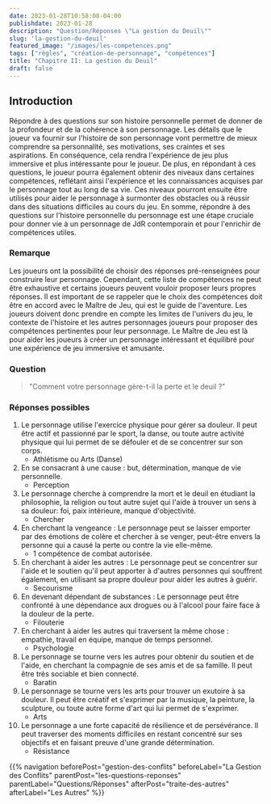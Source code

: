 ```yaml
---
date: 2023-01-28T10:58:08-04:00
publishdate: 2023-01-28
description: "Question/Réponses \"La gestion du Deuil\""
slug: 'la-gestion-du-deuil'
featured_image: "/images/les-competences.png"
tags: ["règles", "création-de-personnage", "compétences"]
title: "Chapitre II: La gestion du Deuil"
draft: false
---
```


## Introduction
Répondre à des questions sur son histoire personnelle permet de donner de la profondeur et de la cohérence à son personnage. Les détails que le joueur va fournir sur l'histoire de son personnage vont permettre de mieux comprendre sa personnalité, ses motivations, ses craintes et ses aspirations. En conséquence, cela rendra l'expérience de jeu plus immersive et plus intéressante pour le joueur. De plus, en répondant à ces questions, le joueur pourra également obtenir des niveaux dans certaines compétences, reflétant ainsi l'expérience et les connaissances acquises par le personnage tout au long de sa vie. Ces niveaux pourront ensuite être utilisés pour aider le personnage à surmonter des obstacles ou à réussir dans des situations difficiles au cours du jeu. En somme, répondre à des questions sur l'histoire personnelle du personnage est une étape cruciale pour donner vie à un personnage de JdR contemporain et pour l'enrichir de compétences utiles.

### Remarque 
Les joueurs ont la possibilité de choisir des réponses pré-renseignées pour construire leur personnage. Cependant, cette liste de compétences ne peut être exhaustive et certains joueurs peuvent vouloir proposer leurs propres réponses. Il est important de se rappeler que le choix des compétences doit être en accord avec le Maître de Jeu, qui est le guide de l'aventure. Les joueurs doivent donc prendre en compte les limites de l'univers du jeu, le contexte de l'histoire et les autres personnages joueurs pour proposer des compétences pertinentes pour leur personnage. Le Maître de Jeu est là pour aider les joueurs à créer un personnage intéressant et équilibré pour une expérience de jeu immersive et amusante.

### Question
> "Comment votre personnage gère-t-il la perte et le deuil ?"

### Réponses possibles
1) Le personnage utilise l'exercice physique pour gérer sa douleur. Il peut être actif et passionné par le sport, la danse, ou toute autre activité physique qui lui permet de se défouler et de se concentrer sur son corps.
   * Athlétisme ou Arts (Danse)
2) En se consacrant à une cause : but, détermination, manque de vie personnelle.
   * Perception
3) Le personnage cherche à comprendre la mort et le deuil en étudiant la philosophie, la religion ou tout autre sujet qui l'aide à trouver un sens à sa douleur: foi, paix intérieure, manque d'objectivité.
   * Chercher
4) En cherchant la vengeance : Le personnage peut se laisser emporter par des émotions de colère et chercher à se venger, peut-être envers la personne qui a causé la perte ou contre la vie elle-même.
   * 1 compétence de combat autorisée.
5) En cherchant à aider les autres : Le personnage peut se concentrer sur l'aide et le soutien qu'il peut apporter à d'autres personnes qui souffrent également, en utilisant sa propre douleur pour aider les autres à guérir.
   * Secourisme
6) En devenant dépendant de substances : Le personnage peut être confronté à une dépendance aux drogues ou à l'alcool pour faire face à la douleur de la perte.
   * Filouterie
7) En cherchant à aider les autres qui traversent la même chose : empathie, travail en équipe, manque de temps personnel.
   * Psychologie
8) Le personnage se tourne vers les autres pour obtenir du soutien et de l'aide, en cherchant la compagnie de ses amis et de sa famille. Il peut être très sociable et bien connecté.
   * Baratin
9)  Le personnage se tourne vers les arts pour trouver un exutoire à sa douleur. Il peut être créatif et s'exprimer par la musique, la peinture, la sculpture, ou toute autre forme d'art qui lui permet de s'exprimer.
    * Arts
10) Le personnage a une forte capacité de résilience et de persévérance. Il peut traverser des moments difficiles en restant concentré sur ses objectifs et en faisant preuve d'une grande détermination.
    * Résistance

{{% navigation beforePost="gestion-des-conflits" beforeLabel="La Gestion des Conflits" parentPost="les-questions-reponses" parentLabel="Questions/Réponses" afterPost="traite-des-autres" afterLabel="Les Autres" %}}